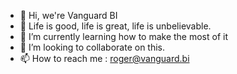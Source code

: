 - 👋 Hi, we're Vanguard BI
- 👀 Life is good, life is great, life is unbelievable.
- 🌱 I’m currently learning how to make the most of it
- 💞️ I’m looking to collaborate on this.
- 📫 How to reach me : roger@vanguard.bi

<!---
rogerodipo/rogerodipo is a ✨ special ✨ repository because its `README.md` (this file) appears on your GitHub profile.
You can click the Preview link to take a look at your changes.
--->
